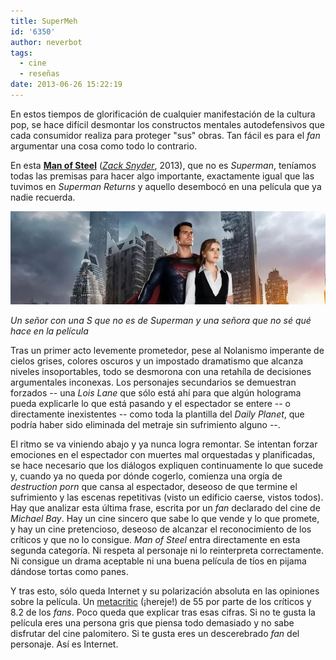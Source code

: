 ```yaml
---
title: SuperMeh
id: '6350'
author: neverbot
tags:
  - cine
  - reseñas
date: 2013-06-26 15:22:19
---
```


En estos tiempos de glorificación de cualquier manifestación de la cultura pop, se hace difícil desmontar los constructos mentales autodefensivos que cada consumidor realiza para proteger "sus" obras. Tan fácil es para el _fan_ argumentar una cosa como todo lo contrario.

En esta [**Man of Steel**](http://www.imdb.com/title/tt0770828/) ([_Zack Snyder_](http://www.imdb.com/name/nm0811583/), 2013), que no es _Superman_, teníamos todas las premisas para hacer algo importante, exactamente igual que las tuvimos en _Superman Returns_ y aquello desembocó en una película que ya nadie recuerda.

[![Man of Steel](./supermeh/man_of_steel.jpg)](https://neverbot.com/wp-content/uploads/2013/06/man_of_steel.jpg)

_Un señor con una S que no es de Superman y una señora que no sé qué hace en la película_

Tras un primer acto levemente prometedor, pese al Nolanismo imperante de cielos grises, colores oscuros y un impostado dramatismo que alcanza niveles insoportables, todo se desmorona con una retahíla de decisiones argumentales inconexas. Los personajes secundarios se demuestran forzados -- una _Lois Lane_ que sólo está ahí para que algún holograma pueda explicarle lo que está pasando y el espectador se entere -- o directamente inexistentes -- como toda la plantilla del _Daily Planet_, que podría haber sido eliminada del metraje sin sufrimiento alguno --.

El ritmo se va viniendo abajo y ya nunca logra remontar. Se intentan forzar emociones en el espectador con muertes mal orquestadas y planificadas, se hace necesario que los diálogos expliquen continuamente lo que sucede y, cuando ya no queda por dónde cogerlo, comienza una orgía de _destruction porn_ que cansa al espectador, deseoso de que termine el sufrimiento y las escenas repetitivas (visto un edificio caerse, vistos todos). Hay que analizar esta última frase, escrita por un _fan_ declarado del cine de _Michael Bay_. Hay un cine sincero que sabe lo que vende y lo que promete, y hay un cine pretencioso, deseoso de alcanzar el reconocimiento de los críticos y que no lo consigue. _Man of Steel_ entra directamente en esta segunda categoría. Ni respeta al personaje ni lo reinterpreta correctamente. Ni consigue un drama aceptable ni una buena película de tíos en pijama dándose tortas como panes.

Y tras esto, sólo queda Internet y su polarización absoluta en las opiniones sobre la película. Un [metacritic](http://www.metacritic.com/movie/man-of-steel) (¡hereje!) de 55 por parte de los críticos y 8.2 de los _fans_. Poco queda que explicar tras esas cifras. Si no te gusta la película eres una persona gris que piensa todo demasiado y no sabe disfrutar del cine palomitero. Si te gusta eres un descerebrado _fan_ del personaje. Así es Internet.
